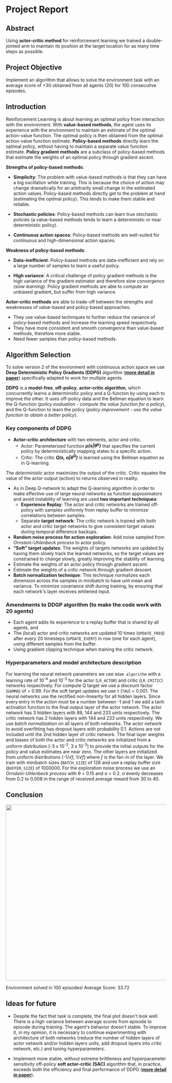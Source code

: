 # Project Report

## Abstract
Using **actor-critic method** for reinforcement learning we trained a double-jointed arm to maintain its position at the target location for as many time steps as possible.

## Project Objective 

Implement an algorithm that allows to solve the environment task with an average score of +30 obtained from all agents (20) for 100 consecutive episodes.

## Introduction

Reinforcement Learning is about learning an optimal policy from interaction with the environment. With **value-based methods**, the agent uses its experience with the environment to maintain an estimate of the optimal action-value function. The optimal policy is then obtained from the optimal action-value function estimate. **Policy-based methods** directly learn the optimal policy, without having to maintain a separate value function estimate. **Policy gradient methods** are a subclass of policy-based methods that estimate the weights of an optimal policy through gradient ascent.

**Strengths of policy-based methods**: 

 - **Simplicity**: The problem with value-based methods is that they can have a big oscillation while training. This is because the choice of action may change dramatically for an arbitrarily small change in the estimated action values. Policy-based methods directly get to the problem at hand (estimating the optimal policy). This tends to make them stable and reliable.

- **Stochastic policies**: Policy-based methods can learn true stochastic policies (a value-based methods tends to learn a deterministic or near deterministic policy).

- **Continuous action spaces**: Policy-based methods are well-suited for continuous and high-dimensional action spaces.

**Weakness of policy-based methods**:

- **Data-inefficient**: Policy-based methods are data-inefficient and rely on a large number of samples to learn a useful policy.

- **High variance**: A critical challenge of policy gradient methods is the high variance of the gradient estimator and therefore *slow convergence (slow learning)*. Policy gradient methods are able to compute an unbiased gradient, but suffer from high variance.

**Actor-critic methods** are able to trade-off between the strengths and weaknesses of value-based and policy-based approaches:
- They use value-based techniques to further reduce the variance of policy-based methods and increase the learning speed respectively.
- They have more consistent and smooth convergence than value-based methods, therefore more stable.
- Need fewer samples than policy-based methods.

## Algorithm Selection 

To solve version 2 of the environment with continuous action space we use **Deep Deterministic Policy Gradients (DDPG)** algorithm ([**more detail in paper**](https://arxiv.org/abs/1509.02971)) specifically adapted to work for multiple agents.

**DDPG** is a **model-free**, **off-policy**, **actor-critic algorithm**, which concurrently learns a deterministic policy and a Q-functon by using each to improve the other. It uses off-policy data and the Bellman equation to learn the Q-function (*policy evaluation - compute the value function for a policy*), and the Q-function to learn the policy (*policy improvement - use the value function to obtain a better policy*).

### Key components of **DDPG**
- **Actor-critic architecture** with two elements, actor and critic.
  - Actor: Parameterized function ***&mu;(s|&theta;<sup>&mu;</sup>)*** that specifies the current policy by deterministically mapping states to a specific action.
  - Critic: The critic ***Q(s, a|&theta;<sup>Q</sup>)*** is learned using the Bellman equation as in Q-learning.

The *deterministic* actor maximizes the output of the critic. Critic equates the value of the actor output (action) to returns observed in reality. 

- As in Deep Q-network to adapt the Q-learning algorithm in order to make effective use of large neural networks as function approximators and avoid instability of learning are used **two important techniques**:
  - **Experience Replay**: The actor and critic networks are trained off-policy with samples uniformly  from replay buffer to minimize correlations between samples.
  - Separate **target network**: The critic network is trained with both actor and critic target networks to give consistent target values during temporal difference backups.
- **Random noise process for action exploration**: Add noise sampled from *Ornstein-Uhlenbeck process* to actor policy.
- **“Soft” target updates**: The weights of targets networks are updated by having them slowly track the learned networks, so the target values are constrained to change slowly, greatly improving the stability of learning.
- Estimate the weights of an actor policy through gradient ascent.
- Estimate the weights of a critic network through gradient descent.
- **Batch normalization technique**: This technique normalizes each dimension across the samples in minibatch to have unit mean and variance. To minimize covariance shift during training, by ensuring that each network's layer receives whitened input.

### Amendments to **DDGP** algorithm (to make the code work with 20 agents)
- Each agent adds its experience to a replay buffer that is shared by all agents, and
- The (local) actor and critic networks are updated 10 times (`UPDATE_FREQ`) after every 20 timesteps (`UPDATE_EVERY`) in row (one for each agent), using different samples from the buffer.
- Using gradient clipping technique when training the critic network.

### Hyperparameters and model architecture description
For learning the neural network parameters we use `Adam algorithm` with a learning rate of 10<sup>-4</sup> and 10<sup>-3</sup> for the actor (`LR_ACTOR`) and critic (`LR_CRITIC`) networks respectively. For compute Q target we use a discount factor (`GAMMA`) of = 0.99. For the soft target updates we use &tau; (`TAU`) = 0.001. The neural networks use the rectified non-linearity for all hidden layers. Since every entry in the action must be a number between -1 and 1 we add a tanh activation function to the final output layer of the actor network. The actor network has 3 hidden layers with 89, 144 and 233 units respectively. The critic network has 2 hidden layers with 144 and 233 units respectively. We use *batch normalization* on all layers of both networks. The actor network to avoid overfitting has dropout layers with probability 0.1. 
Actions are not included until the 2nd hidden layer of critic network. The final layer weights and biases of both the actor and critic networks are initialized from a uniform distribution [-3 х 10<sup>-3</sup>, 3 х 10<sup>-3</sup>] to provide the initial outputs for the policy and value estimates are near zero. The other layers are initialized from uniform distributions [-1/<span class="radic"><sup><var></var></sup>√</span><span class="radicand"><var>f</var></span>, 1/<span class="radic"><sup><var></var></sup>√</span><span class="radicand"><var>f</var></span>] where *f* is the fan-in of the layer. We train with minibatch sizes (`BATCH_SIZE`) of 128 and use a replay buffer size (`BUFFER_SIZE`) of 1000000. For the exploration noise process we use an *Ornstein-Uhlenbeck process* with &theta; = 0.15 and &sigma; = 0.2. &sigma; evenly decreases from 0.2 to 0.008 in the range of received average reward from 30 to 40.

## Conclusion

<p align="left">
  <img src="https://github.com/and-buk/reinforcement-learning/blob/master/p_continuous_control/images/final_plot.png" width="550">
</p>
Environment solved in 100 episodes!	Average Score: 33.72

## Ideas for future

- Despite the fact that task is complete, the final plot doesn't look well. There is a high variance between average scores from episode to episode during training. The agent's behavior doesn't stable. To improve it, in my opinion, it is necessary to continue experimenting with architecture of both networks (reduce the number of hidden layers of actor network and/or hidden layers units, add dropout layers into critic network, etc.) and tuning hyperparameters.

- Implement more stable, without extreme brittleness and hyperparameter sensitivity off-policy **soft actor-critic (SAC)** algorithm that, in practice, exceeds both the efficiency and final performance of DDPG ([**more detail in paper**](https://arxiv.org/abs/1801.01290)).
